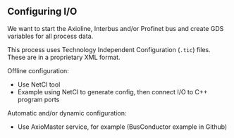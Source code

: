 ## Configuring I/O

We want to start the Axioline, Interbus and/or Profinet bus and create GDS variables for all process data.

This process uses Technology Independent Configuration (`.tic`) files. These are in a proprietary XML format.

Offline configuration:
- Use NetCI tool
- Example using NetCI to generate config, then connect I/O to C++ program ports

Automatic and/or dynamic configuration:
- Use AxioMaster service, for example (BusConductor example in Github)
